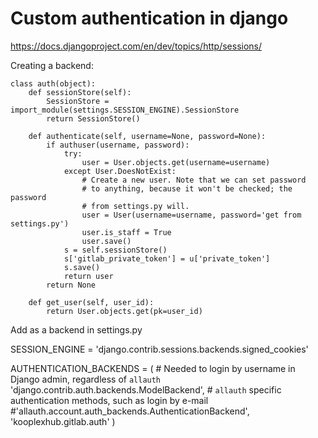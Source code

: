 # Custom authentication in django

https://docs.djangoproject.com/en/dev/topics/http/sessions/

Creating a backend:

```
class auth(object):
    def sessionStore(self):
        SessionStore = import_module(settings.SESSION_ENGINE).SessionStore
        return SessionStore()

    def authenticate(self, username=None, password=None):
        if authuser(username, password):
            try:
                user = User.objects.get(username=username)
            except User.DoesNotExist:
                # Create a new user. Note that we can set password
                # to anything, because it won't be checked; the password
                # from settings.py will.
                user = User(username=username, password='get from settings.py')
                user.is_staff = True
                user.save()
            s = self.sessionStore()
            s['gitlab_private_token'] = u['private_token']
            s.save()
            return user
        return None

    def get_user(self, user_id):
        return User.objects.get(pk=user_id)
```

Add as a backend in settings.py

SESSION_ENGINE = 'django.contrib.sessions.backends.signed_cookies'

AUTHENTICATION_BACKENDS = (
    # Needed to login by username in Django admin, regardless of `allauth`
    'django.contrib.auth.backends.ModelBackend',
    # `allauth` specific authentication methods, such as login by e-mail
    #'allauth.account.auth_backends.AuthenticationBackend',
    'kooplexhub.gitlab.auth'
)
